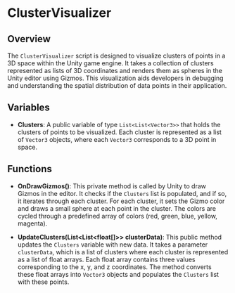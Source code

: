 # ClusterVisualizer

## Overview
The `ClusterVisualizer` script is designed to visualize clusters of points in a 3D space within the Unity game engine. It takes a collection of clusters represented as lists of 3D coordinates and renders them as spheres in the Unity editor using Gizmos. This visualization aids developers in debugging and understanding the spatial distribution of data points in their application.

## Variables

- **Clusters**: A public variable of type `List<List<Vector3>>` that holds the clusters of points to be visualized. Each cluster is represented as a list of `Vector3` objects, where each `Vector3` corresponds to a 3D point in space.

## Functions

- **OnDrawGizmos()**: This private method is called by Unity to draw Gizmos in the editor. It checks if the `Clusters` list is populated, and if so, it iterates through each cluster. For each cluster, it sets the Gizmo color and draws a small sphere at each point in the cluster. The colors are cycled through a predefined array of colors (red, green, blue, yellow, magenta).

- **UpdateClusters(List<List<float[]>> clusterData)**: This public method updates the `Clusters` variable with new data. It takes a parameter `clusterData`, which is a list of clusters where each cluster is represented as a list of float arrays. Each float array contains three values corresponding to the x, y, and z coordinates. The method converts these float arrays into `Vector3` objects and populates the `Clusters` list with these points.